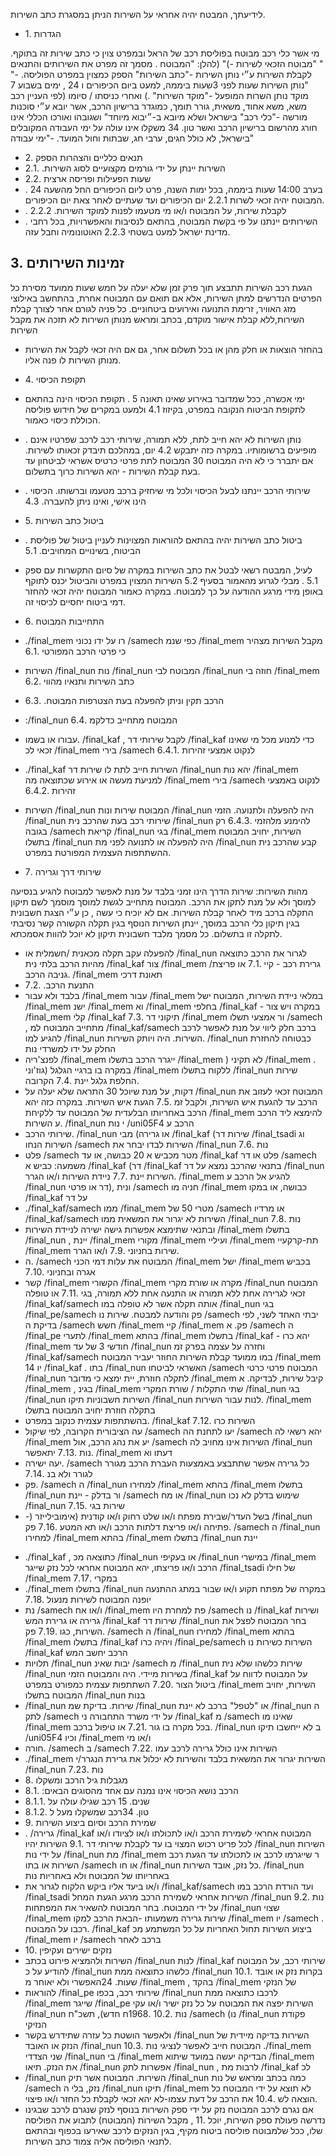 <!-- image -->

לידיעתך, המבטח יהיה אחראי על השירות הניתן במסגרת כתב השירות.

- הגדרות .1

מי אשר כלי רכב מבוטח בפוליסת רכב של הראל ובמפרט צוין כי כתב שירות זה בתוקף. " "מבוטח הזכאי לשירות -)" (להלן: "המבוטח . מסמך זה מפרט את השירותים והתנאים לקבלת השירות ע״י נותן השירות -"כתב השירות" הספק כמצוין במפרט הפוליסה. -" "נותן השירות שעות לפני 3שעות ביממה, למעט ביום הכיפורים ו 24 , ימים בשבוע 7 מוקד נותן השרות המופעל -"מוקד השירות" .) ואחרי כניסתו / סיומו (לפי העניין רכב משא, משא אחוד, משאית, גורר תומך, כמוגדר ברישיון הרכב, אשר יובא ע״י סוכנות מורשה -"כלי רכב" בישראל ושלא מיובא ב-״יבוא מיוחד" ושגובהו ואורכו הכללי אינו חורג מהרשום ברישיון הרכב ואשר טון. 34 משקלו אינו עולה על ימי העבודה המקובלים בישראל, לא כולל חגים, ערבי חג, שבתות וחול המועד. -"ימי עבודה"

- תנאים כלליים והצהרות הספק .2
- השירות יינתן על ידי גורמים מקצועיים לסוג השירות. .2.1
- שעות הפעילות ופריסה ארצית .2.2
- בערב 14:00 שעות ביממה, בכל ימות השנה, פרט ליום הכיפורים החל מהשעה 24 . המבוטח יהיה זכאי לשרות 2.2.1 יום הכיפורים ועד שעתיים לאחר צאת יום הכיפורים.
- . לקבלת שירות, על המבוטח ו/או מי מטעמו לפנות למוקד השירות. 2.2.2
- . השירותים יינתנו על פי בקשת המבוטח, בהתאם לנסיבות והאפשרויות, בכל רחבי מדינת ישראל למעט בשטחי 2.2.3 האוטונומיה וחבל עזה.

## זמינות השירותים .3

הגעת רכב השירות תתבצע תוך פרק זמן שלא יעלה על חמש שעות ממועד מסירת כל הפרטים הנדרשים למתן השירות, אלא אם תואם עם המבוטח אחרת, בהתחשב באילוצי מזג האוויר, זרימת התנועה ואירועים ביטחוניים. כל פניה לגורם אחר לצורך קבלת השירות,ללא קבלת אישור מוקדם, בכתב ומראש מנותן השירות לא תזכה את מקבל השירות

- בהחזר הוצאות או חלק מהן או בכל תשלום אחר, גם אם היה זכאי לקבל את השירות מנותן השירות לו פנה אליו.
- תקופת הכיסוי .4
- ימי אכשרה, ככל שמדובר באירוע שאינו תאונה 5 .  תקופת הכיסוי הינה בהתאם לתקופת הביטוח הנקובה במפרט, בקיזוז 4.1 ולמעט במקרים של חידוש פוליסה הכוללת כיסוי כאמור.
- . נותן השירות לא יהא חייב לתת, ללא תמורה, שירותי רכב לרכב שפרטיו אינם מופיעים ברשומותיו. במקרה כזה יתבקש 4.2 יום, במהלכם תיבדק זכאותו לשירות. אם יתברר כי לא היה המבוטח 30 המבוטח לתת פרטי כרטיס אשראי לביטחון עד בעת קבלת השירות - יהא השירות כרוך בתשלום.
- . שירותי הרכב יינתנו לבעל הכיסוי ולכל מי שיחזיק ברכב מטעמו וברשותו. הכיסוי הינו אישי, ואינו ניתן להעברה. 4.3
- ביטול כתב השירות .5
- . ביטול כתב השירות יהיה בהתאם להוראות המצוינות לעניין ביטול של פוליסת הביטוח, בשינויים המחויבים. 5.1
- לעיל, המבטח רשאי לבטל את כתב השירות במקרה של סיום התקשרות עם ספק 5.1 . מבלי לגרוע מהאמור בסעיף 5.2 השירות המצוין במפרט והביטול יכנס לתוקף באופן מידי מרגע ההודעה על כך למבוטח. במקרה כאמור המבוטח יהיה זכאי להחזר דמי ביטוח יחסיים לכיסוי זה.
- התחייבות המבוטח .6
- ./final\_mem רו על ידו נכוני /samech כפי שנמ /final\_mem מקבל השירות מצהיר כי פרטי הרכב המפורטי .6.1
- השירות /final\_nun נות /final\_nun המבוטח לבי /final\_nun חוזה בי /final\_mem כתב השירות ותנאיו מהווי .6.2

- הרכב תקין וניתן להפעלה בעת הצטרפות המבוטח. .6.3
- :/final\_nun המבוטח מתחייב כדלקמ .6.4
- עבורו או בשמו. /final\_kaf , לקבל שירותי דר /final\_kaf כדי למנוע מכל מי שאינו זכאי לכ /final\_mem בירי /samech לנקוט אמצעי זהירות .6.4.1
- ./final\_kaf השירות חייב לתת לו שירות דר /final\_nun יהא נות /final\_mem למניעת מעשה או אירוע שכתוצאה מה /final\_mem בירי /samech לנקוט באמצעי זהירות .6.4.2
- השירות /final\_nun המבוטח שירות ונות /final\_nun היה להפעלה ולתנועה. הזמי /final\_nun שירותי רכב בעת שהרכב נית /final\_nun להימנע מלהזמי .6.4.3 רק בגובה /samech קריאת /final\_nun בגי /final\_mem השירות, יחויב המבוטח בתשלו /final\_nun היה להפעלה או לתנועה לפני מת /final\_nun קבע שהרכב נית ההשתתפות העצמית המפורטת במפרט.
- שירותי דרך וגרירה .7

מהות השירות: שירות הדרך הינו זמני בלבד על מנת לאפשר למבוטח להגיע בנסיעה למוסך ולא על מנת לתקן את הרכב. המבוטח מתחייב לגשת למוסך מוסמך לשם תיקון התקלה ברכב מיד לאחר קבלת השירות. אם לא יוכיח כי עשה , כן ע״י הצגת חשבונית בגין תיקון כלי הרכב במוסך, יינתן השירות הנוסף בגין תקלה הקשורה קשר נסיבתי לתקלה זו בתשלום. כל מסמך מלבד חשבונית תיקון לא יוכל להוות אסמכתא.

- להפעלה עקב תקלה מכאנית /חשמלית או /final\_nun לגרור את הרכב כתוצאה מהיות הרכב בלתי נית /final\_kaf צור /final\_mem גרירת רכב - קיי .7.1 או פריצת/ גניבה הרכב. /final\_mem תאונת דרכי
- התנעת הרכב. .7.2
- בלבד ולא עבור /final\_mem עבור /final\_mem במלאי ניידת השירות, המבוטח ישל /final\_mem ישנ /final\_mem וא /final\_mem בחלפי /final\_kaf - במקרה ויש צור /final\_mem קלי /final\_kaf תיקוני דר .7.3 /final\_mem ור אמצעי תשלו /samech , מתחייב המבוטח למ /final\_kaf/samech ברכב חלק ליווי על מנת לאפשר לרכב להגיע למו /final\_nun השירות. היה ויותק השירות. /final\_nun כבטוחה להחזרת החלק על ידו למשרדי נות
- לפנצ'ריה /final\_mem ייגרר הרכב בתשלו /final\_mem ) לא תקיני /final\_mem . במקרה בו ברגיי הגלגל (גוז'וני /final\_mem ללקוח בתשלו /final\_nun שירות החלפת גלגל יינת .7.4 הקרובה.
- דקות, על מנת שיוכל 30 התראה שלא יעלה על /final\_nun המבוטח זכאי לעזוב את הרכב עד להגעת איש השירות, ולקבל זמ .7.5 הגעת איש השירות. במקרה כזה יהא הרכב באחריותו הבלעדית של המבוטח עד ללקיחת /final\_mem להימצא ליד הרכב ע השירות. /final\_nun י נות /uni05F4 הרכב ע
- שירותי הרכב. /final\_nun או גרירה) מבי /final\_kaf (שירות דר /final\_tsadi וג השירות הנחו /samech השירות לבדו יבחר את /final\_nun נות .7.6
- פלט /samech מטר מכביש א 20 כבושה, או עד /final\_kaf פלט או דר /samech משמעה: כביש א /final\_kaf (דר /final\_kaf בתנאי שהרכב נמצא על דר /final\_nun השירות יינת .7.7 ניידת השירות ו/או הגרר. /final\_mem להגיע אל הרכב ע /final\_nun דר או פרטי), ונית /samech חניה מו /final\_mem כבושה, או במקו /final\_kaf על דר
- ./final\_kaf/samech ממו /final\_mem מטרי 50 של /samech או מרדיו /final\_kaf/samech השירות לא יגרור את המשאית ממו /final\_nun נות .7.8
- ובתנאי שתימצא אפשרות גישה ישירה לניידת השירות /final\_mem בתשלו /final\_nun , יינת /final\_mem מקורי /final\_mem ועיליי /final\_mem תת-קרקעיי /final\_mem שירות בחניוני .7.9 ו/או הגרר.
- ה. /samech המבוטח את עלות דמי הכני /final\_mem ישל /final\_mem בכביש אגרה ובחניוני .7.10
- קשר /final\_mem הקשורי /final\_mem מקרה או שורת מקרי /final\_nun המבוטח זכאי לגרירה אחת ללא תמורה או התנעה אחת ללא תמורה, בגי .7.11 או טופלה /final\_kaf/samech אותה תקלה אשר לא טופלה במו /final\_nun בגי /final\_pe/samech פק והודעה למבטח. שירות נו /samech יבתי האחד לשני, לפי בדיקת ה /samech חשש /final\_mem קיי /final\_mem פק. א /samech ה /final\_pe לתערי /final\_mem בהתא /final\_mem בתשלו /final\_kaf - יהא כרו /final\_mem חודשי 3 של עד /final\_nun וחזרה על עצמה בפרק זמ /final\_kaf/samech במו ממועד קבלת השירות החוזר יעביר המבוטח /final\_mem יו 14 /final\_kaf . בתו /final\_nun האשראי לביטחו /samech המבוטח פרטי כרטי /final\_nun לתקלה חוזרת, יית ימצא כי מדובר /final\_mem קיבל שירות, לבדיקה. א /final\_mem , בגינ /final\_mem שתי התקלות / שורת המקרי /final\_nun בגי /final\_nun השירות חשבוניות תיקו /final\_nun לנות עבור השירות. /final\_mem בתקלה חוזרת יחויב המבוטח בתשלו
- בהשתתפות עצמית כנקוב במפרט. /final\_kaf השירות כרו .7.12
- עה הציבורית הקרובה, לפי שיקול /samech יעו לתחנת הה /samech יהא רשאי לה /final\_mem יע את נהג הרכב, אול /samech השירות אינו מחויב לה /final\_nun נות .7.13 יתאפשר. /final\_mem דעתו וא
- יעה ישירה. /samech כל גרירה אפשר שתתבצע באמצעות העברת הרכב מגורר לגורר ולא בנ .7.14
- פק. /samech ה /final\_nun למחירו /final\_mem בהתא /final\_mem בתשלו /final\_nun ור בדלק - יינת /samech או מח /final\_nun שימוש בדלק לא נכו /final\_nun שירות בגי .7.15
- -) בשל העדר/שבירת מפתח ו/או שלט רחוק ו/או קודנית (אימובילייזר /final\_nun פתיחה ו/או פריצת דלתות הרכב ו/או תא המטע .7.16 פק. /samech ה /final\_nun למחירו /final\_mem בהתא /final\_mem בתשלו /final\_nun יינת

<!-- image -->

- ./final\_kaf , כתוצאה מכ /final\_nun או בעקיפי /final\_nun במישרי /final\_mem הרכב ו/או פריצתו, יהא המבוטח אחראי לכל נזק שייגר /final\_tsadi של חילו /final\_mem במקרי .7.17
- ./final\_mem בתשלו /final\_nun במקרה של מפתח תקוע ו/או שבור במתג ההתנעה יופנה המבוטח לשירות מנעול .7.18
- נת /samech ו/או אח /final\_mem פת למחרת היו /samech נו /final\_kaf ושירות גרירה או גרירת המש /final\_kaf שירות דר /final\_nun בחר המבוטח לפצל את השירות, כגו .7.19 פק. /samech ה /final\_nun למחירו /final\_mem בהתא /final\_mem בתשלו /final\_kaf ויהיה כרו /final\_pe/samech השירות כשירות נו /final\_kaf הרכב יחשב המש
- תלויות /final\_nun יבות שאינ /samech מ /final\_nun שירות כלשהו שלא נית /final\_nun בשירות מיידי. היה והמבוטח הזמי /final\_kaf על המבוטח לדווח על ביטול הצור .7.20 השתתפות עצמית כמפורט במפרט /final\_mem השירות, יחויב המבוטח בתשלו /final\_nun בנות
- /final\_nun שירות. בדיקת שמ /final\_nun או "לטפל" ברכב לא יינת /final\_nun ה לתק /samech על ידי משרד התחבורה ני /final\_kaf מ /samech שאינו מו /final\_mem בכל מקרה בו גור .7.21 או טיפול ברכב. /final\_nun ב לא ייחשבו תיקו /uni05F4 וכיו /final\_mem ו/או מי
- חורה. /samech ב /samech השירות אינו כולל גרירה לרכב עמו .7.22
- ./final\_mem השירות יגרור את המשאית בלבד והשירות לא יכלול את גרירת הנגרר/י /final\_nun נות .7.23
- מגבלות גיל הרכב ומשקלו .8
- הרכב נושא הכיסוי אינו נמנה עם אחד מהסוגים הבאים: .8.1
- שנים. 15 רכב שגילו עולה על .8.1.1
- טון. 34רכב שמשקלו מעל ל .8.1.2
- שמירת הרכב וסיום ביצוע השירות .9
- . /גרירה /final\_kaf המבוטח אחראי לשמירת הרכב ו/או לתכולתו ו/או לציודו ו/או לכל פריט רכוש המצוי בו עד לקבלת שירותי דר .9.1 השירות יהיו /final\_nun השירות על ידי נות /final\_nun מת /final\_mem ר שייגרמו לרכב או לתכולתו עד הגעת רכב השירות או בתו /samech או חו /final\_nun כל נזק, אובד השירות. /final\_nun באחריותו של המבוטח ולא באחריות נות
- ו/או ביעד אליו ביקש הלקוח לגרור את /final\_kaf/samech ועד הורדת הרכב במו /final\_tsadi השירות אחראי לשמירת הרכב מרגע הגעת המחל /final\_nun נות .9.2 על ידי המבוטח. בחר המבוטח להשאיר את המפתחות /final\_nun שצוי /final\_mem שירות גרירה משמעותו -הבאת הרכב למקו /final\_mem יו /samech . רכבו על המבוטח. /final\_kaf ביצוע השירות תחול האחריות על כל המשתמע מכ /final\_mem יו /samech ברכב לאחר
- נזקים ישירים ועקיפין .10
- השירות ולהמציא פירוט בכתב /final\_nun לנות /final\_kaf שירותי רכב, על המבוטח להודיע על כ /final\_nun כלשהו כתוצאה ממת /final\_nun בקרות נזק או אובד .10.1 שעות. 24האפשרי ולא יאוחר מ /final\_mem , בהקד /final\_mem של הנזקי
- להוראות /final\_pe שירותי רכב, בכפו /final\_nun לרכבו כתוצאה ממת /final\_mem שייגר /final\_pe השירות יפצה את המבוטח על כל נזק ישיר ו/או עקי /final\_nun נות .10.2 .1968ח חדש), תשכ"ח /samech (נו /final\_nun פקודת הנזיקי
- ולאפשר הושטת כל עזרה שתידרש בקשר /final\_nun השירות בדיקה מיידית של הנזק או האובד /final\_nun המבוטח חייב לאפשר לנציגי נות .10.3 ./final\_mem שני הצדדי /final\_nun בי /final\_mem הבדיקה יעשה במועד שיתוא /final\_mem את הנזק. תיאו /final\_nun אפשרות לתק /final\_nun , לרבות מת /final\_kaf לכ
- /final\_nun השירות. המבוטח אשר תיק /final\_nun כמה בכתב ומראש של נות /samech נזק, בלי ה /final\_nun תיקו /final\_mem לא תוצא על ידי המבוטח כל הוצאה לש .10.4 את הרכב על דעת עצמו-לא יהא זכאי לקבלת כל החזר ו/או פיצוי.
- אם נגרם לרכב המבוטח נזק על ידי ספק השירות בנוסף לנזק שנגרם לרכב שבגינו נדרשה פעולת ספק השירות, יוכל .11 , מקבל השירוׁת (המבוטח) לתבוע את הפוליסה שלו, ככל שלמבוטח פוליסה ביטוח מקיף, בגין הנזקים לרכב שאירעו בכפוף ובהתאם לתנאי הפוליסה אליה צמוד כתב השירות.

<!-- image -->